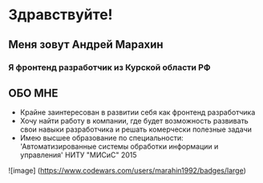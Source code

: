 # Здравствуйте!
## Меня зовут Андрей Марахин
### Я фронтенд разработчик из Курской области РФ
## ОБО МНЕ
- Крайне заинтересован в развитии себя как фронтенд разработчика
- Хочу найти работу в компании, где будет возможность развивать свои навыки разработчика и решать комерчески полезные задачи
- Имею высшее образование по специальности: 'Автоматизированные системы обработки информации и управления' НИТУ "МИСиС" 2015


![image] (https://www.codewars.com/users/marahin1992/badges/large)

<!---
marahin1992/marahin1992 is a ✨ special ✨ repository because its `README.md` (this file) appears on your GitHub profile.
You can click the Preview link to take a look at your changes.
--->
